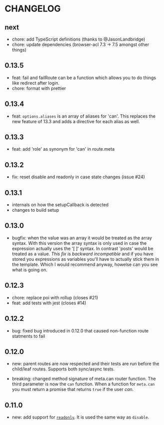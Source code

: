 # CHANGELOG

## next

- chore: add TypeScript definitions (thanks to @JasonLandbridge)
- chore: update dependencies (browser-acl 7.3 -> 7.5 amongst other things)

## 0.13.5

- feat: fail and failRoute can be a function which allows you to do things like
  redirect after login.
- chore: format with prettier

## 0.13.4

- feat: `options.aliases` is an array of aliases for 'can'. This replaces the
  new feature of 13.3 and adds a directive for each alias as well.

## 0.13.3

- feat: add 'role' as synonym for 'can' in route.meta

## 0.13.2

- fix: reset disable and readonly in case state changes (issue #24)

## 0.13.1

- internals on how the setupCallback is detected
- changes to build setup

## 0.13.0

- bugfix: when the value was an array it would be treated as the array syntax.
  With this version the array syntax is only used in case the expression
  actually uses the '[ ]' syntax. In contrast 'posts' would be treated as a
  value. _This fix is backward incompatible_ and if you have stored you
  expressions as variables you'll have to actually stick them in the template.
  Which I would recommend anyway, howelse can you see what is going on.

## 0.12.3

- chore: replace poi with rollup (closes #21)
- feat: add tests with jest (closes #14)

## 0.12.2

- bug: fixed bug introduced in 0.12.0 that caused non-function route statments to fail

## 0.12.0

- new: parent routes are now respected and their tests are run before the
  child/leaf routes. Supports both sync/async tests.

- breaking: changed method signature of meta.can router function. The third parameter is now the `can` function.
  When a function for `meta.can` you must return a promise that returns `true`
  if the user _can_.

## 0.11.0

- new: add support for
  [`readonly`](https://developer.mozilla.org/en-US/docs/Web/HTML/Element/Input#readonly).
  It is used the same way as `disable`.
